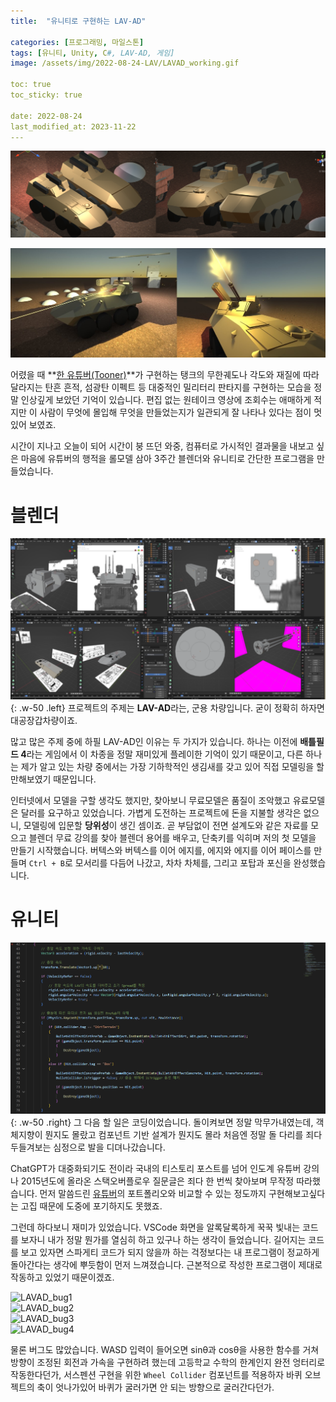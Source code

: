 ```yaml
---
title:  "유니티로 구현하는 LAV-AD"

categories: [프로그래밍, 마일스톤]
tags: [유니티, Unity, C#, LAV-AD, 게임]
image: /assets/img/2022-08-24-LAV/LAVAD_working.gif

toc: true
toc_sticky: true
 
date: 2022-08-24
last_modified_at: 2023-11-22
---
```


![LAVAD_main](/assets/img/2022-08-24-LAV/LAVAD_main.png)

![LAVAD_main2](/assets/img/2022-08-24-LAV/LAVAD_main2.png)

어렸을 때 **[한 유튜버(Tooner)](https://www.youtube.com/@tooner/videos)**가 구현하는 탱크의 무한궤도나 각도와 재질에 따라 달라지는 탄흔 흔적, 섬광탄 이펙트 등 대중적인 밀리터리 판타지를 구현하는 모습을 정말 인상깊게 보았던 기억이 있습니다. 편집 없는 원테이크 영상에 조회수는 애매하게 적지만 이 사람이 무엇에 몰입해 무엇을 만들었는지가 일관되게 잘 나타나 있다는 점이 멋있어 보였죠.

시간이 지나고 오늘이 되어 시간이 붕 뜨던 와중, 컴퓨터로 가시적인 결과물을 내보고 싶은 마음에 유튜버의 행적을 롤모델 삼아 3주간 블렌더와 유니티로 간단한 프로그램을 만들었습니다.

# **블렌더**

![LAVAD_modeling](/assets/img/2022-08-24-LAV/LAVAD_modeling.png){: .w-50 .left}
프로젝트의 주제는 **LAV-AD**라는, 군용 차량입니다. 굳이 정확히 하자면 대공장갑차량이죠.

많고 많은 주제 중에 하필 LAV-AD인 이유는 두 가지가 있습니다. 하나는 이전에 **배틀필드 4**라는 게임에서 이 차종을 정말 재미있게 플레이한 기억이 있기 때문이고, 다른 하나는 제가 알고 있는 차량 중에서는 가장 기하학적인 생김새를 갖고 있어 직접 모델링을 할만해보였기 때문입니다.

인터넷에서 모델을 구할 생각도 했지만, 찾아보니 무료모델은 품질이 조악했고 유료모델은 달러를 요구하고 있었습니다. 가볍게 도전하는 프로젝트에 돈을 지불할 생각은 없으니, 모델링에 입문할 **당위성**이 생긴 셈이죠. 곧 부담없이 전면 설계도와 같은 자료를 모으고 블렌더 무료 강의를 찾아 블렌더 용어를 배우고, 단축키를 익히며 저의 첫 모델을 만들기 시작했습니다. 버텍스와 버텍스를 이어 에지를, 에지와 에지를 이어 페이스를 만들며 `Ctrl + B`로 모서리를 다듬어 나갔고, 차차 차체를, 그리고 포탑과 포신을 완성했습니다.

# **유니티**

![LAVAD_coding](/assets/img/2022-08-24-LAV/LAVAD_coding.png){: .w-50 .right}
그 다음 할 일은 코딩이었습니다. 돌이켜보면 정말 막무가내였는데, 객체지향이 뭔지도 몰랐고 컴포넌트 기반 설계가 뭔지도 몰라 처음엔 정말 돌 다리를 죄다 두들겨보는 심정으로 발을 디뎌나갔습니다.

ChatGPT가 대중화되기도 전이라 국내의 티스토리 포스트를 넘어 인도계 유튜버 강의나 2015년도에 올라온 스택오버플로우 질문글은 죄다 한 번씩 찾아보며 무작정 따라했습니다. 먼저 말씀드린 [유튜버](https://www.youtube.com/@tooner/videos)의 포트폴리오와 비교할 수 있는 정도까지 구현해보고싶다는 고집 때문에 도중에 포기하지도 못했죠.

그런데 하다보니 재미가 있었습니다. VSCode 화면을 알록달록하게 꾹꾹 빛내는 코드를 보자니 내가 정말 뭔가를 열심히 하고 있구나 하는 생각이 들었습니다. 길어지는 코드를 보고 있자면 스파게티 코드가 되지 않을까 하는 걱정보다는 내 프로그램이 정교하게 돌아간다는 생각에 뿌듯함이 먼저 느껴졌습니다. 근본적으로 작성한 프로그램이 제대로 작동하고 있었기 때문이겠죠.

<div class="row">
    <div class="col-md-6">
        <img src="/assets/img/2022-08-24-LAV/LAVAD_bug1.gif" alt="LAVAD_bug1">
    </div>
    <div class="col-md-6">
        <img src="/assets/img/2022-08-24-LAV/LAVAD_bug2.gif" alt="LAVAD_bug2">
    </div>
</div>
<div class="row">
    <div class="col-md-6">
        <img src="/assets/img/2022-08-24-LAV/LAVAD_bug3.gif" alt="LAVAD_bug3">
    </div>
    <div class="col-md-6">
        <img src="/assets/img/2022-08-24-LAV/LAVAD_bug4.gif" alt="LAVAD_bug4">
    </div>
</div>

물론 버그도 많았습니다. WASD 입력이 들어오면 sinθ과 cosθ을 사용한 함수를 거쳐 방향이 조정된 회전과 가속을 구현하려 했는데 고등학교 수학의 한계인지 완전 엉터리로 작동한다던가, 서스펜션 구현을 위한 `Wheel Collider` 컴포넌트를 적용하자 바퀴 오브젝트의 축이 엇나가있어 바퀴가 굴러가면 안 되는 방향으로 굴러간다던가.



<!--

23.11.22 메모

위 사진 4개 중에 첫번째 modeling과 두번째 coding 사진은
https://chirpy.cotes.page/posts/text-and-typography/
참고해서, Float to left와 Float to Right 적용하여 각각
블렌더와 코딩 경험 쓰기. 기억나는대로라도..

-->




<!--


---

<br>

# 객체 지향과 컴포넌트 기반 설계

<br>

큰 기대 없이 도전했지만 결과적으로는 기념비적인 터닝포인트가 되었다. 프로그래밍 이론 활용을 위한 의욕을 가지는 동기를 제공받았을 뿐만 아니라 시스템의 인과관계를 더 잘 이해하기 위한 자세를 가질 수 있었고, 다음에는 더 크고 체계적인 시스템을 만들어보고 싶다는 꿈을 가지는 계기가 되었다.

<br>

```cs
public class ClassName : MonoBehaviour
```

처음에는 C#과 객체 지향의 개념 모두 아는 것이 없어 위의 첫 줄 코드부터 당황했던 기억이 난다.

<br>

"Make sure that there are no compile errors and that the file name and class name match."라는 콘솔 메시지로 파일명과 클래스명은 동일해야 한다는 정도만 알 수 있었고, 예를 들어 `class` 앞의 `public`은 무엇을 의미하는지, `class`가 무엇인지, `ClassName`과 `MonoBehaviour` 사이에 콜론(:)은 왜 있는지, 뒤의 `MonoBehaviour`가 뭔지는 전부 알 수 없었다. 조급한 마음에 그러한 개념들이 고안된 배경이 눈에 들어오지 않았다.

<br>

컴포넌트에 대한 이해도 없었기 때문에 `Rigidbody`나 `Collider` 등 오브젝트 이동을 구현하기 위한 기본 컴포넌트를 적용하는 단계에서부터 기존 프로그래밍과는 다르다는 괴리감이 있었다. 스크립트를 생성했을 때 그것이 왜 오브젝트의 컴포넌트로 추가되어야 하는지, 오히려 코드단에서 오브젝트와 연결하는 개별 코드를 작성하는 것이 정석적인 방법이 아닌가 하는 생각이 있었다.

<br>

하지만 꼭 만들어 보고 싶었고 유니티 공식 문서를 참조하며 스택오버플로우, 국내 티스토리 블로그와 해외 유튜브 영상에서 코드를 계속 따오자 처음이라 어려웠던 휠 콜라이더(Wheel Collider) 컴포넌트도 적용하여 스크립트로 구현해낼 수 있었다. 이에 나아가 총알 오브젝트 생성을 위한 프리팹 인스턴스화를 시도하면서부터는 C#은 물론 객체지향, 컴포넌트 개념과 사용이유를 잘 이해했던 것 같다.

<br>

# 프로그래밍 감각

파이썬과 C의 영향을 받은 탓에 변수의 이름을 지을 때 `intantiated_gameobject`와 같이 언더바(_)를 사용했다. 그런데 다른 사람들은 `instantiatedGameObject`와 같이 단어간 구분을 대소문자를 사용하여 짓는 것이었다. 심지어는 `_instantiatedGameObject`처럼 변수명 앞에 언더바를 붙이는 경우도 많았다.  
알고 보니, 파스칼케이스와 카멜케이스, 혹은 언더스코어라는 별도의 이름이 있을 정도로 정립된 방식이었고, 변수명 앞에 언더바(_)를 붙이는 것은 그것이 `private` 키워드로 선언된 변수임을 나타내기 위함이었다.

<br>

# 블렌더

블렌더로 자체 3D 모델을 제작했다. LAV-AD 3D 모델은 시중에서 구할 수 있지만, 무료 모델은 퀄리티가 낮았고 쓸만한 모델은 두 자릿수의 달러를 요구했기 때문에 과감히 도전했는데, 버텍스와 버텍스를 이어 에지를, 에지와 에지를 이어 페이스를 만들어 나만의 3D 모델을 만들고 이를 게임 시스템 구성원으로 임포트하는 것은 이전에 겪지 못했던 신기한 경험이었다. 

<br>

몇 가지 기본 단축키 만으로 원하는 3D모델을 구성할 수 있음은 물론 이를 원하는 확장자(.fbx, .3ds, .obj 등)로 빌드해 다른 독립된 프로그램에서 사용한다는 게 정말 강렬한 기억으로 남았다.

<br>
<br>



그러나 블렌더가 제공한 진가는 인터넷에서 '다른 사람들이 블렌더로 무엇을 만드는가'를 관찰할 동기가 되었다는 것으로, 오늘날 개개인의 판타지를 실현하는 방법에 더 이상 펜과 종이만 놓여있지 않음을 알게 되는 계기가 되었다.[^2]



그 주체가 나라는 점도 좋았다. 마치 하청업체(유니티)에게 명세서와 설계도를 함께 보내어 생산을 주문하는 느낌이었다.

2023.04.11<br>
종래의 전통적인 구글링만으로 맨땅에 헤딩하듯이 비결을 알아내는 시대가 저물고 인공지능을 이용해 효율적으로 탐색하는 시대가 온 오늘날, 그러한 경험의 사실상의 막차를 탔다는 것에 대해 미묘한 감정이 있다.  
"좀 더 일찍 등장하지" 싶으면서도 시대가 변화하고 있음을 느끼고 기술발전에 관심을 가지는 계기가 되었음을 생각하면 위안이 된다.

-->